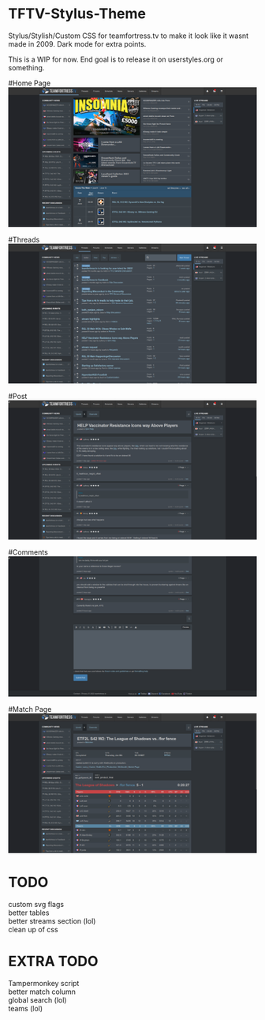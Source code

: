 # TFTV-Stylus-Theme
Stylus/Stylish/Custom CSS for teamfortress.tv to make it look like it wasnt made in 2009. Dark mode for extra points.

This is a WIP for now. End goal is to release it on userstyles.org or something.

#Home Page
![alt text](https://raw.githubusercontent.com/fakemanoan/TFTV-Stylus-Theme/main/screenshots./11thJune/Screenshot_20220611_103913.png)

#Threads
![alt text](https://raw.githubusercontent.com/fakemanoan/TFTV-Stylus-Theme/main/screenshots./11thJune/Screenshot_20220611_103930.png)

#Post
![alt text](https://raw.githubusercontent.com/fakemanoan/TFTV-Stylus-Theme/main/screenshots./11thJune/Screenshot_20220611_103947.png)

#Comments
![alt text](https://raw.githubusercontent.com/fakemanoan/TFTV-Stylus-Theme/main/screenshots./11thJune/Screenshot_20220611_104025.png)

#Match Page
![alt text](https://raw.githubusercontent.com/fakemanoan/TFTV-Stylus-Theme/main/screenshots./11thJune/Screenshot_20220611_104558.png)

# TODO
custom svg flags <br>
better tables<br>
better streams section (lol)<br>
clean up of css

# EXTRA TODO
Tampermonkey script<br>
better match column<br>
global search (lol)<br>
teams (lol)
